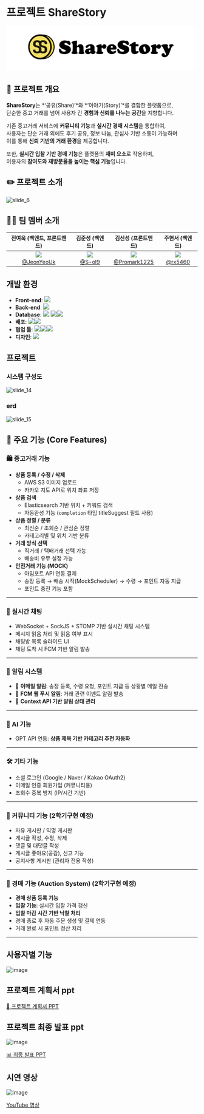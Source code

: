 # 프로젝트 ShareStory
![ShareStory 로고](./images/logo.png)

## 📙 프로젝트 개요

**ShareStory**는 *‘공유(Share)’*와 *‘이야기(Story)’*를 결합한 플랫폼으로,  
단순한 중고 거래를 넘어 사용자 간 **경험과 신뢰를 나누는 공간**을 지향합니다.

기존 중고거래 서비스에 **커뮤니티 기능**과 **실시간 경매 시스템**을 통합하여,  
사용자는 단순 거래 외에도 후기 공유, 정보 나눔, 관심사 기반 소통이 가능하며  
이를 통해 **신뢰 기반의 거래 환경**을 제공합니다.

또한, **실시간 입찰 기반 경매 기능**은 플랫폼의 **재미 요소**로 작용하며,  
이용자의 **참여도와 재방문율을 높이는 핵심 기능**입니다.

## ✏️ 프로젝트 소개
![slide_6](https://github.com/user-attachments/assets/58a74599-590a-4136-b860-dbdd8dc648cb)

## 🙍‍♂️ 팀 멤버 소개
| **전여욱 (백엔드, 프론트엔드)** | **김준성 (백엔드)** | **김신성 (프론트엔드)** | **주현서 (백엔드)** |
|:-----------------------------:|:------------------:|:----------------------:|:-------------------:|
| <img src="https://github.com/user-attachments/assets/a11a4637-b29d-4682-a545-b274433fcd15" width="150"/> <br/> [@JeonYeoUk](https://github.com/Jeon03) | <img src="https://github.com/rx5460/pophub_front/assets/42200731/995e786f-9219-4b11-9944-f1e6ff1df49d" width="150"/> <br/> [@S-ol9](https://github.com/S-ol9) | <img src="https://github.com/rx5460/pophub_front/assets/42200731/2f9195ee-e54c-4261-862a-d138543a7710" width="150"/> <br/> [@Promark1225](https://github.com/Promark1225) | <img src="https://github.com/rx5460/pophub_front/assets/42200731/40ace482-4b11-484c-b133-18fdc9767225" width="150"/> <br/> [@rx5460](https://github.com/rx5460) |


## 개발 환경
- **Front-end**:  <img src="https://img.shields.io/badge/React-20232A?style=flat&logo=react&logoColor=61DAFB" height="25"/>
- **Back-end**:  <img src="https://img.shields.io/badge/Spring%20Boot-6DB33F?style=flat&logo=spring-boot&logoColor=white" height="25"/>
- **Database**: <img src="https://img.shields.io/badge/MySQL-4479A1?style=flat&logo=mysql&logoColor=white" height="25"/> <img src="https://img.shields.io/badge/AWS%20S3-569A31?style=flat&logo=amazon-aws&logoColor=white" height="25"/><img src="https://img.shields.io/badge/Elasticsearch-005571?style=flat&logo=elasticsearch&logoColor=white" height="25"/>
- **배포**: <img src="https://img.shields.io/badge/Docker-2496ED?style=flat&logo=docker&logoColor=white" height="25"/><img src="https://img.shields.io/badge/Amazon%20EC2-FF9900?style=flat&logo=amazon-aws&logoColor=white" height="25"/>
- **협업 툴**: <img src="https://img.shields.io/badge/Notion-000000?style=flat&logo=notion&logoColor=white" height="25"/><img src="https://img.shields.io/badge/GitHub-181717?style=flat&logo=github&logoColor=white" height="25"/><img src="https://img.shields.io/badge/Discord-5865F2?style=flat&logo=discord&logoColor=white" height="25"/>
- **디자인**: <img src="https://img.shields.io/badge/Figma-F24E1E?style=flat&logo=figma&logoColor=white" height="25"/>


## 프로젝트 

### 시스템 구성도
![slide_14](https://github.com/user-attachments/assets/ef4705d8-2909-491e-b1d0-7026d41c1bb8)

### erd
![slide_15](https://github.com/user-attachments/assets/5a3ae012-9aeb-44b6-a22c-65acc93edcf7)

## 🚀 주요 기능 (Core Features)

### 🛍️ 중고거래 기능
- **상품 등록 / 수정 / 삭제**
  - AWS S3 이미지 업로드
  - 카카오 지도 API로 위치 좌표 저장
- **상품 검색**
  - Elasticsearch 기반 위치 + 키워드 검색
  - 자동완성 기능 (`completion` 타입 titleSuggest 필드 사용)
- **상품 정렬 / 분류**
  - 최신순 / 조회순 / 관심순 정렬
  - 카테고리별 및 위치 기반 분류
- **거래 방식 선택**
  - 직거래 / 택배거래 선택 가능
  - 배송비 유무 설정 가능
- **안전거래 기능 (MOCK)**
  - 아임포트 API 연동 결제
  - 송장 등록 → 배송 시작(MockScheduler) → 수령 → 포인트 자동 지급
  - 포인트 충전 기능 포함

---

### 💬 실시간 채팅
- WebSocket + SockJS + STOMP 기반 실시간 채팅 시스템
- 메시지 읽음 처리 및 읽음 여부 표시
- 채팅방 목록 슬라이드 UI
- 채팅 도착 시 FCM 기반 알림 발송

---

### 🔔 알림 시스템
- 📩 **이메일 알림**: 송장 등록, 수령 요청, 포인트 지급 등 상황별 메일 전송
- 🔔 **FCM 웹 푸시 알림**: 거래 관련 이벤트 알림 발송
- 🔄 **Context API 기반 알림 상태 관리**

---

### 🧠 AI 기능
- GPT API 연동: **상품 제목 기반 카테고리 추천 자동화**
  
---

### 🛠 기타 기능
- 소셜 로그인 (Google / Naver / Kakao OAuth2)
- 이메일 인증 회원가입 (커뮤니티용)
- 조회수 중복 방지 (IP/시간 기반)
  
---

### 📰 커뮤니티 기능 (2학기구현 예정)
- 자유 게시판 / 익명 게시판
- 게시글 작성, 수정, 삭제
- 댓글 및 대댓글 작성
- 게시글 좋아요(공감), 신고 기능
- 공지사항 게시판 (관리자 전용 작성)

---

### 💸 경매 기능 (Auction System) (2학기구현 예정)
- **경매 상품 등록 기능**
- **입찰 기능**: 실시간 입찰 가격 갱신
- **입찰 마감 시간 기반 낙찰 처리**
- 경매 종료 후 자동 주문 생성 및 결제 연동
- 거래 완료 시 포인트 정산 처리

---



## 사용자별 기능
![image](https://github.com/user-attachments/assets/c427f484-474d-4e82-812a-25e3cbaee58c)


## 프로젝트 계획서 ppt
[📄 프로젝트 계획서 PPT ](https://github.com/Jeon03/DMU_team09/raw/c30960492c21b35be9eafb2725df0d6ce46c4ef0/%EC%89%90%EC%96%B4%ED%86%A0%EB%A6%AC(ShareStory)%20%ED%94%84%EB%A1%9C%EC%A0%9D%ED%8A%B8%20%EA%B3%84%ED%9A%8D%EC%84%9C%20PPT.pptx)

## 프로젝트 최종 발표 ppt
![image](https://github.com/user-attachments/assets/72f1eb4b-5818-486d-966f-31620c2a77d1)


[📊 최종 발표 PPT ](https://github.com/Jeon03/DMU_team09/raw/ccee8d46c28a172dd119bf369c41823fe1c74af4/%EC%89%90%EC%96%B4%ED%86%A0%EB%A6%AC(ShareStory)%20%ED%94%84%EB%A1%9C%EC%A0%9D%ED%8A%B8%20%EC%B5%9C%EC%A2%85%20%EB%B0%9C%ED%91%9C%20PPT.pptx)


## 시연 영상
![image](https://github.com/user-attachments/assets/29b506df-43e0-431d-a5d7-a1c7491c917e)

[YouTube 영상](https://www.youtube.com/watch?v=HajtlOKlcbs)
